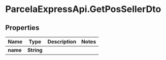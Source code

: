 # ParcelaExpressApi.GetPosSellerDto

## Properties
Name | Type | Description | Notes
------------ | ------------- | ------------- | -------------
**name** | **String** |  | 
